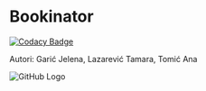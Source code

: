 # Bookinator
[![Codacy Badge](https://api.codacy.com/project/badge/Grade/bbeafdc6c58c4649af110361046d3936)](https://app.codacy.com/manual/lazarevict97/Bookinator?utm_source=github.com&utm_medium=referral&utm_content=TLazarevic/Bookinator&utm_campaign=Badge_Grade_Dashboard)

Autori: Garić Jelena, Lazarević Tamara, Tomić Ana

![GitHub Logo](https://github.com/TLazarevic/Bookinator/blob/master/Frontend/src/assets/images/robot.png)

